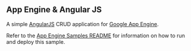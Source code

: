 ## App Engine & Angular JS

A simple [AngularJS](http://angularjs.org/) CRUD application for [Google App Engine](https://appengine.google.com/).

Refer to the [App Engine Samples README](../README.md) for information on how to run and deploy this sample.
